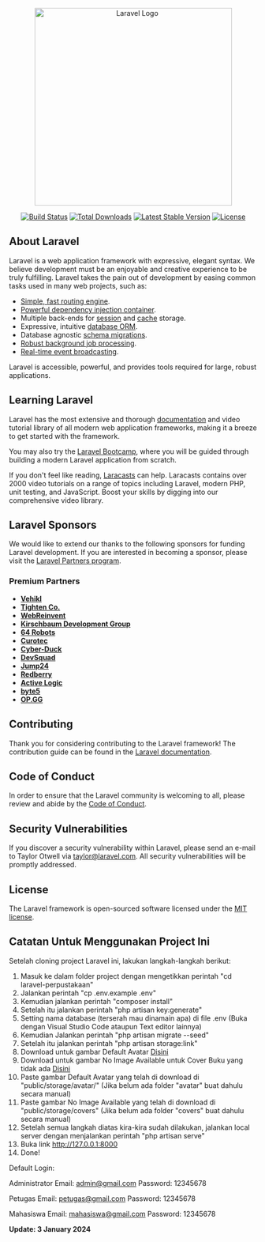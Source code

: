<p align="center"><a href="https://laravel.com" target="_blank"><img src="https://raw.githubusercontent.com/laravel/art/master/logo-lockup/5%20SVG/2%20CMYK/1%20Full%20Color/laravel-logolockup-cmyk-red.svg" width="400" alt="Laravel Logo"></a></p>

<p align="center">
<a href="https://github.com/laravel/framework/actions"><img src="https://github.com/laravel/framework/workflows/tests/badge.svg" alt="Build Status"></a>
<a href="https://packagist.org/packages/laravel/framework"><img src="https://img.shields.io/packagist/dt/laravel/framework" alt="Total Downloads"></a>
<a href="https://packagist.org/packages/laravel/framework"><img src="https://img.shields.io/packagist/v/laravel/framework" alt="Latest Stable Version"></a>
<a href="https://packagist.org/packages/laravel/framework"><img src="https://img.shields.io/packagist/l/laravel/framework" alt="License"></a>
</p>

## About Laravel

Laravel is a web application framework with expressive, elegant syntax. We believe development must be an enjoyable and creative experience to be truly fulfilling. Laravel takes the pain out of development by easing common tasks used in many web projects, such as:

- [Simple, fast routing engine](https://laravel.com/docs/routing).
- [Powerful dependency injection container](https://laravel.com/docs/container).
- Multiple back-ends for [session](https://laravel.com/docs/session) and [cache](https://laravel.com/docs/cache) storage.
- Expressive, intuitive [database ORM](https://laravel.com/docs/eloquent).
- Database agnostic [schema migrations](https://laravel.com/docs/migrations).
- [Robust background job processing](https://laravel.com/docs/queues).
- [Real-time event broadcasting](https://laravel.com/docs/broadcasting).

Laravel is accessible, powerful, and provides tools required for large, robust applications.

## Learning Laravel

Laravel has the most extensive and thorough [documentation](https://laravel.com/docs) and video tutorial library of all modern web application frameworks, making it a breeze to get started with the framework.

You may also try the [Laravel Bootcamp](https://bootcamp.laravel.com), where you will be guided through building a modern Laravel application from scratch.

If you don't feel like reading, [Laracasts](https://laracasts.com) can help. Laracasts contains over 2000 video tutorials on a range of topics including Laravel, modern PHP, unit testing, and JavaScript. Boost your skills by digging into our comprehensive video library.

## Laravel Sponsors

We would like to extend our thanks to the following sponsors for funding Laravel development. If you are interested in becoming a sponsor, please visit the [Laravel Partners program](https://partners.laravel.com).

### Premium Partners

- **[Vehikl](https://vehikl.com/)**
- **[Tighten Co.](https://tighten.co)**
- **[WebReinvent](https://webreinvent.com/)**
- **[Kirschbaum Development Group](https://kirschbaumdevelopment.com)**
- **[64 Robots](https://64robots.com)**
- **[Curotec](https://www.curotec.com/services/technologies/laravel/)**
- **[Cyber-Duck](https://cyber-duck.co.uk)**
- **[DevSquad](https://devsquad.com/hire-laravel-developers)**
- **[Jump24](https://jump24.co.uk)**
- **[Redberry](https://redberry.international/laravel/)**
- **[Active Logic](https://activelogic.com)**
- **[byte5](https://byte5.de)**
- **[OP.GG](https://op.gg)**

## Contributing

Thank you for considering contributing to the Laravel framework! The contribution guide can be found in the [Laravel documentation](https://laravel.com/docs/contributions).

## Code of Conduct

In order to ensure that the Laravel community is welcoming to all, please review and abide by the [Code of Conduct](https://laravel.com/docs/contributions#code-of-conduct).

## Security Vulnerabilities

If you discover a security vulnerability within Laravel, please send an e-mail to Taylor Otwell via [taylor@laravel.com](mailto:taylor@laravel.com). All security vulnerabilities will be promptly addressed.

## License

The Laravel framework is open-sourced software licensed under the [MIT license](https://opensource.org/licenses/MIT).

## Catatan Untuk Menggunakan Project Ini
Setelah cloning project Laravel ini, lakukan langkah-langkah berikut:
1. Masuk ke dalam folder project dengan mengetikkan perintah "cd laravel-perpustakaan"
2. Jalankan perintah "cp .env.example .env"
3. Kemudian jalankan perintah "composer install"
4. Setelah itu jalankan perintah "php artisan key:generate"
5. Setting nama database (terserah mau dinamain apa) di file .env (Buka dengan Visual Studio Code ataupun Text editor lainnya)
6. Kemudian Jalankan perintah "php artisan migrate --seed"
7. Setelah itu jalankan perintah "php artisan storage:link"
8. Download untuk gambar Default Avatar [Disini](https://drive.google.com/file/d/15dyodlKak2tM-xqNZsi4nnw5q-grJGW1/view?usp=sharing)
9. Download untuk gambar No Image Available untuk Cover Buku yang tidak ada [Disini](https://drive.google.com/file/d/159-LuvvpjGDPGJol6IkhkS-hubLA_RpB/view?usp=sharing)
10. Paste gambar Default Avatar yang telah di download di "public/storage/avatar/" (Jika belum ada folder "avatar" buat dahulu secara manual)
11. Paste gambar No Image Available yang telah di download di "public/storage/covers" (Jika belum ada folder "covers" buat dahulu secara manual)
12. Setelah semua langkah diatas kira-kira sudah dilakukan, jalankan local server dengan menjalankan perintah "php artisan serve"
13. Buka link http://127.0.0.1:8000
14. Done!

Default Login:

Administrator
Email: admin@gmail.com
Password: 12345678

Petugas
Email: petugas@gmail.com
Password: 12345678

Mahasiswa
Email: mahasiswa@gmail.com
Password: 12345678

**Update: 3 January 2024**